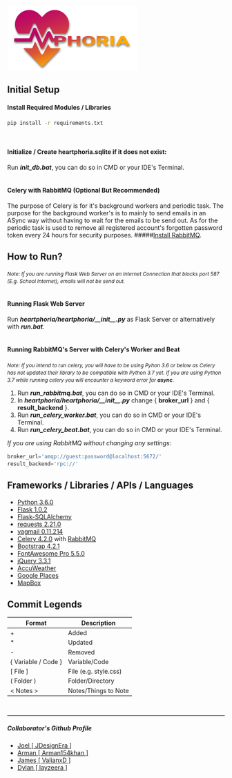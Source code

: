 <img src="heartphoria/static/images/logo/heartphoria_colored.png" />

Initial Setup
------
#### Install Required Modules / Libraries
```cmd
pip install -r requirements.txt
```
<br>

#### Initialize / Create heartphoria.sqlite if it does not exist:
Run ***init_db.bat***, you can do so in CMD or your IDE's Terminal.
<br><br>

#### Celery with RabbitMQ (Optional But Recommended)
The purpose of Celery is for it's background workers and periodic task.
The purpose for the background worker's is to mainly to send emails in an ASync way without having to
wait for the emails to be send out.
As for the periodic task is used to remove all registered account's forgotten password token every 24 hours for security purposes.
#####[Install RabbitMQ](https://www.rabbitmq.com/download.html).


How to Run?
------
<small>*Note: If you are running Flask Web Server on an Internet Connection that blocks port 587 (E.g. School Internet), emails will not be send out.*</small>
<br><br>

#### Running Flask Web Server
Run ***heartphoria/heartphoria/\_\_init\_\_.py*** as Flask Server or alternatively with ***run.bat***.
<br><br>

#### Running RabbitMQ's Server with Celery's Worker and Beat
<small>*Note: If you intend to run celery, you will have to be using Pyhon 3.6 or below
as Celery has not updated their library to be compatible with Python 3.7 yet.
If you are using Python 3.7 while running celery you will encounter a keyword error for **async***.</small>

1. Run ***run_rabbitmq.bat***, you can do so in CMD or your IDE's Terminal.
2. In ***heartphoria/heartphoria/\_\_init\_\_.py*** change { **broker_url** } and { **result_backend** }.
3. Run ***run_celery_worker.bat***, you can do so in CMD or your IDE's Terminal.
4. Run ***run_celery_beat.bat***, you can do so in CMD or your IDE's Terminal.

*If you are using RabbitMQ without changing any settings*:
```python
broker_url='amqp://guest:password@localhost:5672/'
result_backend='rpc://'
```


Frameworks / Libraries / APIs / Languages
------
* [Python 3.6.0](https://www.python.org/)
* [Flask 1.0.2](http://flask.pocoo.org/)
* [Flask-SQLAlchemy](http://flask-sqlalchemy.pocoo.org)
* [requests 2.21.0](https://github.com/requests/requests/)
* [yagmail 0.11.214](https://github.com/kootenpv/yagmail)
* [Celery 4.2.0](http://docs.celeryproject.org/en/latest/index.html) with [RabbitMQ](https://www.rabbitmq.com/)
* [Bootstrap 4.2.1](https://getbootstrap.com/)
* [FontAwesome Pro 5.5.0](https://fontawesome.com/)
* [jQuery 3.3.1](https://code.jquery.com/)
* [AccuWeather](https://developer.accuweather.com)
* [Google Places](https://cloud.google.com/maps-platform/places/)
* [MapBox](https://www.mapbox.com/)


Commit Legends
------
| Format | Description |
|--------|-------------|
| + | Added |
| * | Updated |
| - | Removed |
| { Variable / Code } | Variable/Code
| \[ File ] | File (e.g. style.css) |
| ( Folder ) | Folder/Directory |
| < Notes > | Notes/Things to Note |
<br>

------
##### Collaborator's Github Profile
* [Joel [ JDesignEra ]](https://github.com/JDesignEra)
* [Arman [ Arman154khan ]](https://github.com/Arman154khan)
* [James [ ValianxD ]](https://github.com/ValianxD)
* [Dylan [ layzeera ]](https://github.com/layzeera)